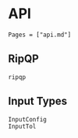 # API

```@contents
Pages = ["api.md"]
```
## RipQP

```@docs
ripqp
```

## Input Types

```@docs
InputConfig
InputTol
```